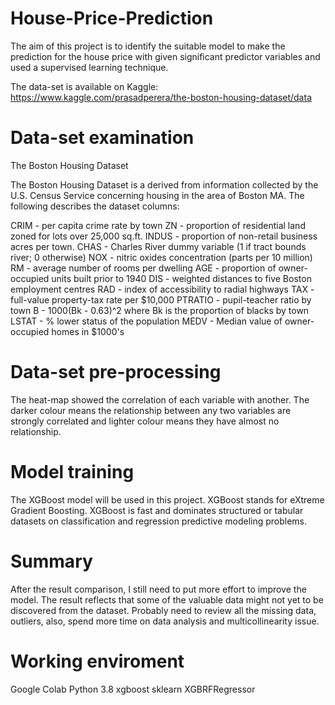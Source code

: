 # House-Price-Prediction

The aim of this project is to identify the suitable model to make the prediction for the house price with given significant predictor variables and used a supervised learning technique.

The data-set is available on Kaggle: https://www.kaggle.com/prasadperera/the-boston-housing-dataset/data

# Data-set examination
The Boston Housing Dataset

The Boston Housing Dataset is a derived from information collected by the U.S. Census Service concerning housing in the area of Boston MA. The following describes the dataset columns:

CRIM - per capita crime rate by town
ZN - proportion of residential land zoned for lots over 25,000 sq.ft.
INDUS - proportion of non-retail business acres per town.
CHAS - Charles River dummy variable (1 if tract bounds river; 0 otherwise)
NOX - nitric oxides concentration (parts per 10 million)
RM - average number of rooms per dwelling
AGE - proportion of owner-occupied units built prior to 1940
DIS - weighted distances to five Boston employment centres
RAD - index of accessibility to radial highways
TAX - full-value property-tax rate per $10,000
PTRATIO - pupil-teacher ratio by town
B - 1000(Bk - 0.63)^2 where Bk is the proportion of blacks by town
LSTAT - % lower status of the population
MEDV - Median value of owner-occupied homes in $1000's

# Data-set pre-processing

The heat-map showed the correlation of each variable with another. The darker colour means the relationship between any two variables are strongly correlated and lighter colour means they have almost no relationship.

# Model training

The XGBoost model will be used in this project. XGBoost stands for eXtreme Gradient Boosting. XGBoost is fast and dominates structured or tabular datasets on classification and regression predictive modeling problems.

# Summary

After the result comparison, I still need to put more effort to improve the model. The result reflects that some of the valuable data might not yet to be discovered from the dataset. Probably need to review all the missing data, outliers, also, spend more time on data analysis and multicollinearity issue.

# Working enviroment
Google Colab
Python 3.8
xgboost
sklearn
XGBRFRegressor
